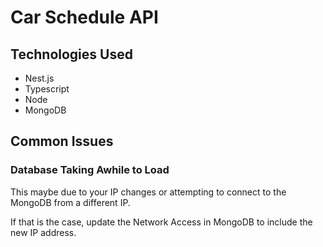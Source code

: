 # Car Schedule API

## Technologies Used

- Nest.js
- Typescript
- Node
- MongoDB

## Common Issues

### Database Taking Awhile to Load

This maybe due to your IP changes or attempting to connect to the MongoDB from a different IP.

If that is the case, update the Network Access in MongoDB to include the new IP address.
